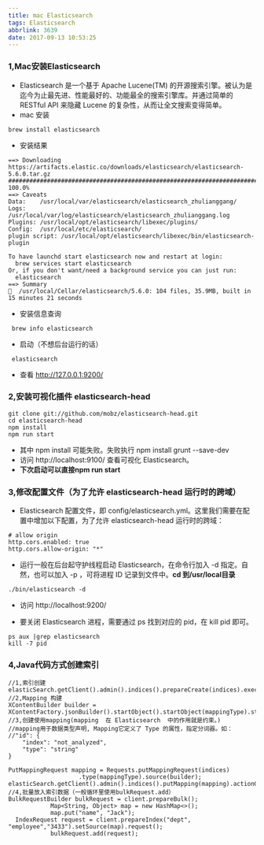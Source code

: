 ```yaml
---
title: mac Elasticsearch
tags: Elasticsearch
abbrlink: 3639
date: 2017-09-13 10:53:25
---
```

### 1,Mac安装Elasticsearch 
- Elasticsearch 是一个基于 Apache Lucene(TM) 的开源搜索引擎。被认为是迄今为止最先进、性能最好的、功能最全的搜索引擎库。并通过简单的 RESTful API 来隐藏 Lucene 的复杂性，从而让全文搜索变得简单。
- mac 安装

```
brew install elasticsearch
```



- 安装结果

```
==> Downloading https://artifacts.elastic.co/downloads/elasticsearch/elasticsearch-5.6.0.tar.gz
######################################################################## 100.0%
==> Caveats
Data:    /usr/local/var/elasticsearch/elasticsearch_zhulianggang/
Logs:    /usr/local/var/log/elasticsearch/elasticsearch_zhulianggang.log
Plugins: /usr/local/opt/elasticsearch/libexec/plugins/
Config:  /usr/local/etc/elasticsearch/
plugin script: /usr/local/opt/elasticsearch/libexec/bin/elasticsearch-plugin

To have launchd start elasticsearch now and restart at login:
  brew services start elasticsearch
Or, if you don't want/need a background service you can just run:
  elasticsearch
==> Summary
🍺  /usr/local/Cellar/elasticsearch/5.6.0: 104 files, 35.9MB, built in 15 minutes 21 seconds
```


- 安装信息查询
```
 brew info elasticsearch
```
- 启动（不想后台运行的话）

```
 elasticsearch 
```
- 查看 http://127.0.0.1:9200/

### 2,安装可视化插件 elasticsearch-head 

```
git clone git://github.com/mobz/elasticsearch-head.git
cd elasticsearch-head
npm install
npm run start
```
- 其中 npm install 可能失败。失败执行 npm install grunt --save-dev
- 访问 http://localhost:9100/  查看可视化 Elasticsearch。
- **下次启动可以直接npm run start**

### 3,修改配置文件（为了允许 elasticsearch-head 运行时的跨域）
- Elasticsearch 配置文件，即 config/elasticsearch.yml。这里我们需要在配置中增加以下配置，为了允许 elasticsearch-head 运行时的跨域：

 ```
 # allow origin
http.cors.enabled: true
http.cors.allow-origin: "*"
 ```
- 运行一般在后台起守护线程启动 Elasticsearch，在命令行加入 -d 指定。自然，也可以加入 -p ，可将进程 ID 记录到文件中。**cd 到/usr/local目录**
```
./bin/elasticsearch -d
```
- 访问 http://localhost:9200/

- 要关闭 Elasticsearch 进程，需要通过 ps 找到对应的 pid，在 kill pid 即可。

```
ps aux |grep elasticsearch
kill -7 pid
```

### 4,Java代码方式创建索引

```
//1,索引创建
elasticSearch.getClient().admin().indices().prepareCreate(indices).execute().actionGet();
//2,Mapping 构建
XContentBuilder builder = XContentFactory.jsonBuilder().startObject().startObject(mappingType).startObject("properties")......endObject().endObject().endObject();
//3,创建使用mapping(mapping  在 Elasticsearch  中的作用就是约束。)
//mapping用于数据类型声明, Mapping它定义了 Type 的属性，指定分词器。如：
//"id": {
    "index": "not_analyzed",
    "type": "string"
}

PutMappingRequest mapping = Requests.putMappingRequest(indices)
					.type(mappingType).source(builder);
elasticSearch.getClient().admin().indices().putMapping(mapping).actionGet(); 
//4,批量放入索引数据（一般循环里使用bulkRequest.add）
BulkRequestBuilder bulkRequest = client.prepareBulk();  
            Map<String, Object> map = new HashMap<>();  
            map.put("name", "Jack");  
  IndexRequest request = client.prepareIndex("dept", "employee","3433").setSource(map).request();  
            bulkRequest.add(request); 


```